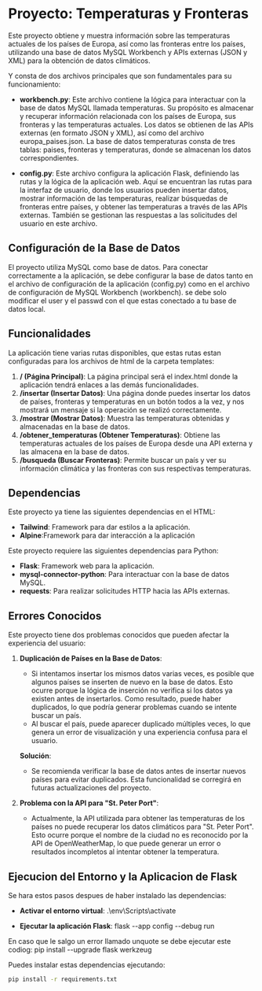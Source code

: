 # Proyecto: Temperaturas y Fronteras

Este proyecto obtiene y muestra información sobre las temperaturas actuales de los países de Europa, así como las fronteras entre los países, utilizando una base de datos MySQL Workbench y APIs externas (JSON y XML) para la obtención de datos climáticos.

Y consta de dos archivos principales que son fundamentales para su funcionamiento:

- **workbench.py**: Este archivo contiene la lógica para interactuar con la base de datos MySQL llamada temperaturas. Su propósito es almacenar y recuperar información relacionada con los países de Europa, sus fronteras y las temperaturas actuales. Los datos se obtienen de las APIs externas (en formato JSON y XML), así como del archivo europa_paises.json. La base de datos temperaturas consta de tres tablas: paises, fronteras y temperaturas, donde se almacenan los datos correspondientes.

- **config.py**: Este archivo configura la aplicación Flask, definiendo las rutas y la lógica de la aplicación web. Aquí se encuentran las rutas para la interfaz de usuario, donde los usuarios pueden insertar datos, mostrar información de las temperaturas, realizar búsquedas de fronteras entre países, y obtener las temperaturas a través de las APIs externas. También se gestionan las respuestas a las solicitudes del usuario en este archivo.


## Configuración de la Base de Datos

El proyecto utiliza MySQL como base de datos. Para conectar correctamente a la aplicación, se debe configurar la base de datos tanto en el archivo de configuración de la aplicación (config.py) como en el archivo de configuración de MySQL Workbench (workbench).
se debe solo modificar el user y el passwd con el que estas conectado a tu base de datos local.

## Funcionalidades

La aplicación tiene varias rutas disponibles, que estas rutas estan configuradas para los archivos de html de la carpeta templates:

1. **/ (Página Principal)**: La página principal será el index.html donde la aplicación tendrá enlaces a las demás funcionalidades.
2. **/insertar (Insertar Datos)**: Una página donde puedes insertar los datos de países, fronteras y temperaturas en un botón todos a la vez, y nos mostrará un mensaje si la operación se realizó correctamente.
3. **/mostrar (Mostrar Datos)**: Muestra las temperaturas obtenidas y almacenadas en la base de datos.
4. **/obtener_temperaturas (Obtener Temperaturas)**: Obtiene las temperaturas actuales de los países de Europa desde una API externa y las almacena en la base de datos.
5. **/busqueda (Buscar Fronteras)**: Permite buscar un país y ver su información climática y las fronteras con sus respectivas temperaturas.


## Dependencias

Este proyecto ya tiene las siguientes dependencias en el HTML:
- **Tailwind**: Framework para dar estilos a la aplicación.
- **Alpine**:Framework para dar interacción a la aplicación

Este proyecto requiere las siguientes dependencias para Python:

- **Flask**: Framework web para la aplicación.
- **mysql-connector-python**: Para interactuar con la base de datos MySQL.
- **requests**: Para realizar solicitudes HTTP hacia las APIs externas.

## Errores Conocidos

Este proyecto tiene dos problemas conocidos que pueden afectar la experiencia del usuario:

1. **Duplicación de Países en la Base de Datos**:
    - Si intentamos insertar los mismos datos varias veces, es posible que algunos países se inserten de nuevo en la base de datos. Esto ocurre porque la lógica de inserción no verifica si los datos ya existen antes de insertarlos. Como resultado, puede haber duplicados, lo que podría generar problemas cuando se intente buscar un país.
    - Al buscar el país, puede aparecer duplicado múltiples veces, lo que genera un error de visualización y una experiencia confusa para el usuario.

    **Solución**:
    - Se recomienda verificar la base de datos antes de insertar nuevos países para evitar duplicados. Esta funcionalidad se corregirá en futuras actualizaciones del proyecto.

2. **Problema con la API para "St. Peter Port"**:
    - Actualmente, la API utilizada para obtener las temperaturas de los países no puede recuperar los datos climáticos para "St. Peter Port". Esto ocurre porque el nombre de la ciudad no es reconocido por la API de OpenWeatherMap, lo que puede generar un error o resultados incompletos al intentar obtener la temperatura.

## Ejecucion del Entorno y la Aplicacion de Flask

Se hara estos pasos despues de haber instalado las dependencias:

- **Activar el entorno virtual**:
        .\env\Scripts\activate

- **Ejecutar la aplicación Flask**:
    flask --app config --debug run

En caso que le salgo un error llamado unquote se debe ejecutar este codiog:
    pip install --upgrade flask werkzeug


Puedes instalar estas dependencias ejecutando:

```bash
pip install -r requirements.txt



